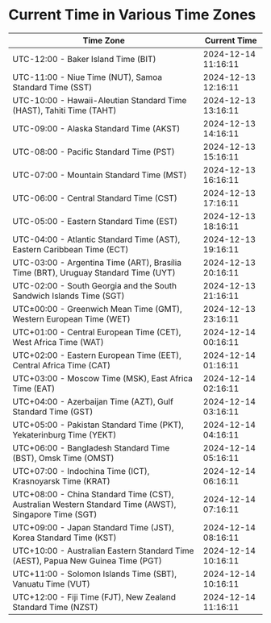 # Current Time in Various Time Zones

| Time Zone | Current Time |
|-----------|--------------|
| UTC-12:00 - Baker Island Time (BIT) | 2024-12-14 11:16:11 |
| UTC-11:00 - Niue Time (NUT), Samoa Standard Time (SST) | 2024-12-13 12:16:11 |
| UTC-10:00 - Hawaii-Aleutian Standard Time (HAST), Tahiti Time (TAHT) | 2024-12-13 13:16:11 |
| UTC-09:00 - Alaska Standard Time (AKST) | 2024-12-13 14:16:11 |
| UTC-08:00 - Pacific Standard Time (PST) | 2024-12-13 15:16:11 |
| UTC-07:00 - Mountain Standard Time (MST) | 2024-12-13 16:16:11 |
| UTC-06:00 - Central Standard Time (CST) | 2024-12-13 17:16:11 |
| UTC-05:00 - Eastern Standard Time (EST) | 2024-12-13 18:16:11 |
| UTC-04:00 - Atlantic Standard Time (AST), Eastern Caribbean Time (ECT) | 2024-12-13 19:16:11 |
| UTC-03:00 - Argentina Time (ART), Brasília Time (BRT), Uruguay Standard Time (UYT) | 2024-12-13 20:16:11 |
| UTC-02:00 - South Georgia and the South Sandwich Islands Time (SGT) | 2024-12-13 21:16:11 |
| UTC±00:00 - Greenwich Mean Time (GMT), Western European Time (WET) | 2024-12-13 23:16:11 |
| UTC+01:00 - Central European Time (CET), West Africa Time (WAT) | 2024-12-14 00:16:11 |
| UTC+02:00 - Eastern European Time (EET), Central Africa Time (CAT) | 2024-12-14 01:16:11 |
| UTC+03:00 - Moscow Time (MSK), East Africa Time (EAT) | 2024-12-14 02:16:11 |
| UTC+04:00 - Azerbaijan Time (AZT), Gulf Standard Time (GST) | 2024-12-14 03:16:11 |
| UTC+05:00 - Pakistan Standard Time (PKT), Yekaterinburg Time (YEKT) | 2024-12-14 04:16:11 |
| UTC+06:00 - Bangladesh Standard Time (BST), Omsk Time (OMST) | 2024-12-14 05:16:11 |
| UTC+07:00 - Indochina Time (ICT), Krasnoyarsk Time (KRAT) | 2024-12-14 06:16:11 |
| UTC+08:00 - China Standard Time (CST), Australian Western Standard Time (AWST), Singapore Time (SGT) | 2024-12-14 07:16:11 |
| UTC+09:00 - Japan Standard Time (JST), Korea Standard Time (KST) | 2024-12-14 08:16:11 |
| UTC+10:00 - Australian Eastern Standard Time (AEST), Papua New Guinea Time (PGT) | 2024-12-14 10:16:11 |
| UTC+11:00 - Solomon Islands Time (SBT), Vanuatu Time (VUT) | 2024-12-14 10:16:11 |
| UTC+12:00 - Fiji Time (FJT), New Zealand Standard Time (NZST) | 2024-12-14 11:16:11 |
